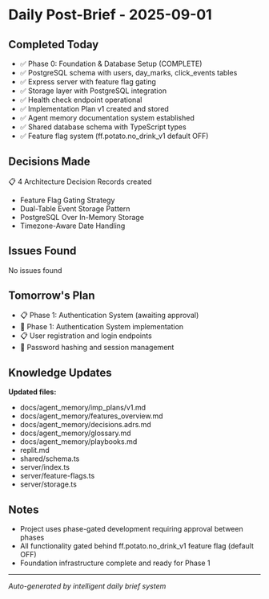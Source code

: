 # Daily Post-Brief - 2025-09-01

## Completed Today
- ✅ Phase 0: Foundation & Database Setup (COMPLETE)
- ✅ PostgreSQL schema with users, day_marks, click_events tables
- ✅ Express server with feature flag gating
- ✅ Storage layer with PostgreSQL integration
- ✅ Health check endpoint operational
- ✅ Implementation Plan v1 created and stored
- ✅ Agent memory documentation system established
- ✅ Shared database schema with TypeScript types
- ✅ Feature flag system (ff.potato.no_drink_v1 default OFF)

## Decisions Made
📋 4 Architecture Decision Records created
  - Feature Flag Gating Strategy
  - Dual-Table Event Storage Pattern
  - PostgreSQL Over In-Memory Storage
  - Timezone-Aware Date Handling

## Issues Found
No issues found

## Tomorrow's Plan
- 📋 Phase 1: Authentication System (awaiting approval)
- 🎯 Phase 1: Authentication System implementation
- 📋 User registration and login endpoints
- 🔐 Password hashing and session management

## Knowledge Updates
**Updated files:**
- docs/agent_memory/imp_plans/v1.md
- docs/agent_memory/features_overview.md
- docs/agent_memory/decisions.adrs.md
- docs/agent_memory/glossary.md
- docs/agent_memory/playbooks.md
- replit.md
- shared/schema.ts
- server/index.ts
- server/feature-flags.ts
- server/storage.ts

## Notes
- Project uses phase-gated development requiring approval between phases
- All functionality gated behind ff.potato.no_drink_v1 feature flag (default OFF)
- Foundation infrastructure complete and ready for Phase 1

---
*Auto-generated by intelligent daily brief system*
